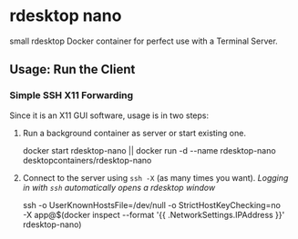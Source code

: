 # rdesktop nano

small rdesktop Docker container for perfect use with a Terminal Server.

## Usage: Run the Client

### Simple SSH X11 Forwarding

Since it is an X11 GUI software, usage is in two steps:
  1. Run a background container as server or start existing one.

        docker start rdesktop-nano || docker run -d --name rdesktop-nano desktopcontainers/rdesktop-nano
        
  2. Connect to the server using `ssh -X` (as many times you want). 
     _Logging in with `ssh` automatically opens a rdesktop window_

        ssh -o UserKnownHostsFile=/dev/null -o StrictHostKeyChecking=no \
        -X app@$(docker inspect --format '{{ .NetworkSettings.IPAddress }}' rdesktop-nano)
